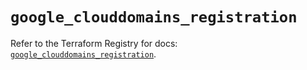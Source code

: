 # `google_clouddomains_registration`

Refer to the Terraform Registry for docs: [`google_clouddomains_registration`](https://registry.terraform.io/providers/hashicorp/google-beta/6.48.0/docs/resources/google_clouddomains_registration).
